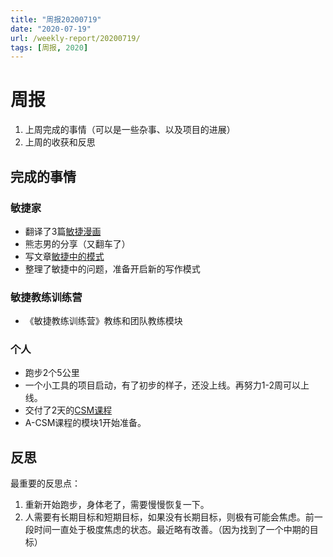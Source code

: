 ```yaml
---
title: "周报20200719"
date: "2020-07-19"
url: /weekly-report/20200719/
tags: [周报, 2020]
---
```


# 周报

1. 上周完成的事情（可以是一些杂事、以及项目的进展）
2. 上周的收获和反思

## 完成的事情

### 敏捷家

- 翻译了3篇[敏捷漫画](https://www.bobjiang.com/tags/comic-agile.html)
- 熊志男的分享（又翻车了）
- 写文章[敏捷中的模式](/agile-patterns/)
- 整理了敏捷中的问题，准备开启新的写作模式

### 敏捷教练训练营

- 《敏捷教练训练营》教练和团队教练模块

### 个人

- 跑步2个5公里
- 一个小工具的项目启动，有了初步的样子，还没上线。再努力1-2周可以上线。
- 交付了2天的[CSM课程](/csm/)
- A-CSM课程的模块1开始准备。

## 反思

最重要的反思点：

1. 重新开始跑步，身体老了，需要慢慢恢复一下。
2. 人需要有长期目标和短期目标，如果没有长期目标，则极有可能会焦虑。前一段时间一直处于极度焦虑的状态。最近略有改善。（因为找到了一个中期的目标）